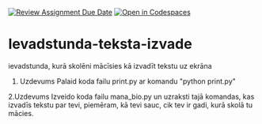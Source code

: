[![Review Assignment Due Date](https://classroom.github.com/assets/deadline-readme-button-22041afd0340ce965d47ae6ef1cefeee28c7c493a6346c4f15d667ab976d596c.svg)](https://classroom.github.com/a/4yOfp0bi)
[![Open in Codespaces](https://classroom.github.com/assets/launch-codespace-2972f46106e565e64193e422d61a12cf1da4916b45550586e14ef0a7c637dd04.svg)](https://classroom.github.com/open-in-codespaces?assignment_repo_id=20377629)
# Ievadstunda-teksta-izvade
ievadstunda, kurā skolēni mācīsies kā izvadīt tekstu uz ekrāna

1. Uzdevums
Palaid koda failu print.py ar komandu "python print.py"

2.Uzdevums
Izveido koda failu mana_bio.py un uzraksti tajā komandas, kas izvadīs tekstu par tevi, piemēram, kā tevi sauc, cik tev ir gadi, kurā skolā tu mācies.
